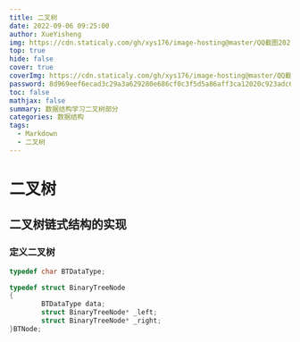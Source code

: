 ```yaml
---
title: 二叉树
date: 2022-09-06 09:25:00
author: XueYisheng
img: https://cdn.staticaly.com/gh/xys176/image-hosting@master/QQ截图20220906223724.r3hz1ff4g2o.webp
top: true
hide: false
cover: true
coverImg: https://cdn.staticaly.com/gh/xys176/image-hosting@master/QQ截图20220906223724.r3hz1ff4g2o.webp
password: 8d969eef6ecad3c29a3a629280e686cf0c3f5d5a86aff3ca12020c923adc6c92
toc: false
mathjax: false
summary: 数据结构学习二叉树部分
categories: 数据结构
tags:
  - Markdown
  - 二叉树
---
```

# 二叉树

## 二叉树链式结构的实现
### 定义二叉树
```C++
typedef char BTDataType;

typedef struct BinaryTreeNode
{
        BTDataType data;
        struct BinaryTreeNode* _left;
        struct BinaryTreeNode* _right;
}BTNode;

```

